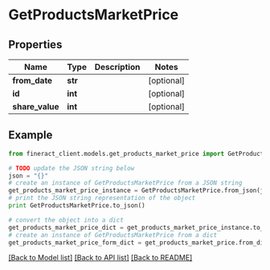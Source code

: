 # GetProductsMarketPrice


## Properties

Name | Type | Description | Notes
------------ | ------------- | ------------- | -------------
**from_date** | **str** |  | [optional] 
**id** | **int** |  | [optional] 
**share_value** | **int** |  | [optional] 

## Example

```python
from fineract_client.models.get_products_market_price import GetProductsMarketPrice

# TODO update the JSON string below
json = "{}"
# create an instance of GetProductsMarketPrice from a JSON string
get_products_market_price_instance = GetProductsMarketPrice.from_json(json)
# print the JSON string representation of the object
print GetProductsMarketPrice.to_json()

# convert the object into a dict
get_products_market_price_dict = get_products_market_price_instance.to_dict()
# create an instance of GetProductsMarketPrice from a dict
get_products_market_price_form_dict = get_products_market_price.from_dict(get_products_market_price_dict)
```
[[Back to Model list]](../README.md#documentation-for-models) [[Back to API list]](../README.md#documentation-for-api-endpoints) [[Back to README]](../README.md)



